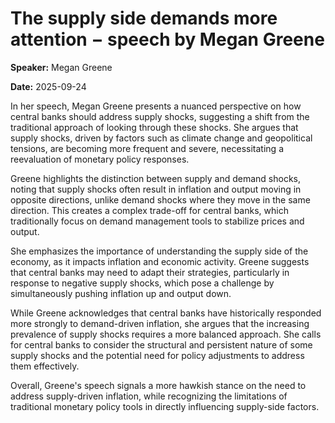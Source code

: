 # The supply side demands more attention − speech by Megan Greene
**Speaker:** Megan Greene

**Date:** 2025-09-24

In her speech, Megan Greene presents a nuanced perspective on how central banks should address supply shocks, suggesting a shift from the traditional approach of looking through these shocks. She argues that supply shocks, driven by factors such as climate change and geopolitical tensions, are becoming more frequent and severe, necessitating a reevaluation of monetary policy responses.

Greene highlights the distinction between supply and demand shocks, noting that supply shocks often result in inflation and output moving in opposite directions, unlike demand shocks where they move in the same direction. This creates a complex trade-off for central banks, which traditionally focus on demand management tools to stabilize prices and output.

She emphasizes the importance of understanding the supply side of the economy, as it impacts inflation and economic activity. Greene suggests that central banks may need to adapt their strategies, particularly in response to negative supply shocks, which pose a challenge by simultaneously pushing inflation up and output down.

While Greene acknowledges that central banks have historically responded more strongly to demand-driven inflation, she argues that the increasing prevalence of supply shocks requires a more balanced approach. She calls for central banks to consider the structural and persistent nature of some supply shocks and the potential need for policy adjustments to address them effectively.

Overall, Greene's speech signals a more hawkish stance on the need to address supply-driven inflation, while recognizing the limitations of traditional monetary policy tools in directly influencing supply-side factors.